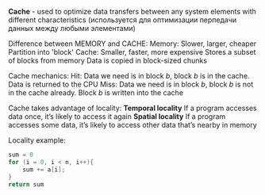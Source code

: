 
**Cache** - used to optimize data transfers between any system elements with different characteristics (используется для оптимизации перпедачи данных между любыми элементами)

Difference between MEMORY and CACHE:
	Memory: 
		Slower, larger, cheaper 
		Partition into 'block'
	Cache:
		Smaller, faster, more expensive
		Stores a subset of blocks from memory
		Data is copied in block-sized chunks


Cache mechanics:
	Hit:
		Data we need is in block *b*, block *b* is in the cache. Data is returned to the CPU
	Miss:
		Data we need is in block *b*, block *b* is not in the cache already. Block *b* is written into the cache 


Cache takes advantage of locality:
	**Temporal locality** 
		If a program accesses data once, it’s likely to access it again
	**Spatial locality** 
		 If a program accesses some data, it’s likely to access other data that’s nearby in memory

Locality example:
```cpp
sum = 0
for (i = 0, i < n, i++){
	sum += a[i];
}
return sum
```

